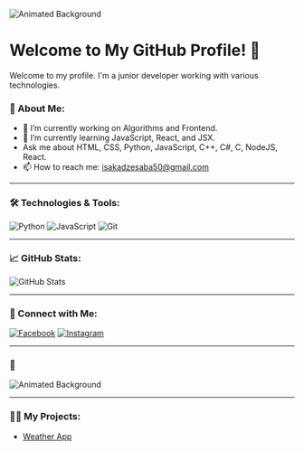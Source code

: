 ![Animated Background](https://i.giphy.com/media/v1.Y2lkPTc5MGI3NjExdDRod2pqZGU4YXhtZDdsMXU2cjJtOGZvMTlva28ya3h3Y2trb252bCZlcD12MV9pbnRlcm5hbF9naWZfYnlfaWQmY3Q9Zw/fTI9mBoWLef8k/giphy.gif)

# Welcome to My GitHub Profile! 👋

Welcome to my profile. I'm a junior developer working with various technologies.

### 🚀 About Me:
- 🔭 I’m currently working on Algorithms and Frontend.
- 🌱 I’m currently learning JavaScript, React, and JSX.
- Ask me about HTML, CSS, Python, JavaScript, C++, C#, C, NodeJS, React.
- 📫 How to reach me: isakadzesaba50@gmail.com

---

### 🛠️ Technologies & Tools:
![Python](https://img.shields.io/badge/Python-3776AB?style=flat&logo=python&logoColor=white)
![JavaScript](https://img.shields.io/badge/JavaScript-F7DF1E?style=flat&logo=javascript&logoColor=black)
![Git](https://img.shields.io/badge/Git-F05032?style=flat&logo=git&logoColor=white)

---

### 📈 GitHub Stats:
![GitHub Stats](https://github-readme-stats.vercel.app/api?username=isakadzesaba&show_icons=true&hide_title=true&count_private=true&hide=prs&theme=radical&line_height=25&bg_color=00000000&card_width=400&hide_border=true)

---

### 🔗 Connect with Me:
[![Facebook](https://img.shields.io/badge/Facebook-1877F2?style=flat&logo=facebook&logoColor=white)](https://www.facebook.com/profile.php?id=100093239328982)
[![Instagram](https://img.shields.io/badge/Instagram-E4405F?style=flat&logo=instagram&logoColor=white)](https://www.instagram.com/isakadzesaba/)

---

### 🌌
![Animated Background](https://i.giphy.com/media/v1.Y2lkPTc5MGI3NjExeGo4MjZhd3N6Y2x0czh2ajdlNDNrMTN4emhseGRoeHM0YzV5NjA3eSZlcD12MV9pbnRlcm5hbF9naWZfYnlfaWQmY3Q9Zw/qgQUggAC3Pfv687qPC/giphy.gif)

---

### 🧑‍💻 My Projects:
- [Weather App](https://github.com/isakadzesaba/Weather-App)
